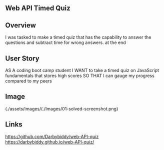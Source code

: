 ## Web API Timed Quiz

## Overview
I was tasked to make a timed quiz that has the capability to answer the questions and subtract time for wrong answers. at the end 

## User Story
AS A coding boot camp student
I WANT to take a timed quiz on JavaScript fundamentals that stores high scores
SO THAT I can gauge my progress compared to my peers


## Image
(./assets/images/(./Images/01-solved-screenshot.png)

## Links
https://github.com/Darbybiddy/web-API-quiz
https://darbybiddy.github.io/web-API-quiz/

